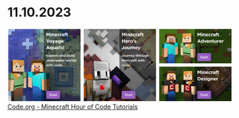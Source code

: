 # 11.10.2023
![Code.org Minectaft](images/231011_codemc.png)
[Code.org - Minecraft Hour of Code Tutorials](https://code.org/minecraft)
